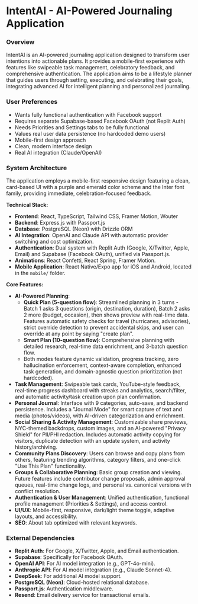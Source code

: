 # IntentAI - AI-Powered Journaling Application

### Overview
IntentAI is an AI-powered journaling application designed to transform user intentions into actionable plans. It provides a mobile-first experience with features like swipeable task management, celebratory feedback, and comprehensive authentication. The application aims to be a lifestyle planner that guides users through setting, executing, and celebrating their goals, integrating advanced AI for intelligent planning and personalized journaling.

### User Preferences
- Wants fully functional authentication with Facebook support
- Requires separate Supabase-based Facebook OAuth (not Replit Auth)
- Needs Priorities and Settings tabs to be fully functional
- Values real user data persistence (no hardcoded demo users)
- Mobile-first design approach
- Clean, modern interface design
- Real AI integration (Claude/OpenAI)

### System Architecture
The application employs a mobile-first responsive design featuring a clean, card-based UI with a purple and emerald color scheme and the Inter font family, providing immediate, celebration-focused feedback.

**Technical Stack:**
- **Frontend**: React, TypeScript, Tailwind CSS, Framer Motion, Wouter
- **Backend**: Express.js with Passport.js
- **Database**: PostgreSQL (Neon) with Drizzle ORM
- **AI Integration**: OpenAI and Claude API with automatic provider switching and cost optimization.
- **Authentication**: Dual system with Replit Auth (Google, X/Twitter, Apple, Email) and Supabase (Facebook OAuth), unified via Passport.js.
- **Animations**: React Confetti, React Spring, Framer Motion.
- **Mobile Application**: React Native/Expo app for iOS and Android, located in the `mobile/` folder.

**Core Features:**
- **AI-Powered Planning**: 
  - **Quick Plan (5-question flow)**: Streamlined planning in 3 turns - Batch 1 asks 3 questions (origin, destination, duration), Batch 2 asks 2 more (budget, occasion), then shows preview with real-time data. Features automatic safety checks for travel (hurricanes, advisories), strict override detection to prevent accidental skips, and user can override at any point by saying "create plan".
  - **Smart Plan (10-question flow)**: Comprehensive planning with detailed research, real-time data enrichment, and 3-batch question flow.
  - Both modes feature dynamic validation, progress tracking, zero hallucination enforcement, context-aware completion, enhanced task generation, and domain-agnostic question prioritization (not hardcoded).
- **Task Management**: Swipeable task cards, YouTube-style feedback, real-time progress dashboard with streaks and analytics, search/filter, and automatic activity/task creation upon plan confirmation.
- **Personal Journal**: Interface with 9 categories, auto-save, and backend persistence. Includes a "Journal Mode" for smart capture of text and media (photos/videos), with AI-driven categorization and enrichment.
- **Social Sharing & Activity Management**: Customizable share previews, NYC-themed backdrops, custom images, and an AI-powered "Privacy Shield" for PII/PHI redaction. Includes automatic activity copying for visitors, duplicate detection with an update system, and activity history/archiving.
- **Community Plans Discovery**: Users can browse and copy plans from others, featuring trending algorithms, category filters, and one-click "Use This Plan" functionality.
- **Groups & Collaborative Planning**: Basic group creation and viewing. Future features include contributor change proposals, admin approval queues, real-time change logs, and personal vs. canonical versions with conflict resolution.
- **Authentication & User Management**: Unified authentication, functional profile management (Priorities & Settings), and access control.
- **UI/UX**: Mobile-first, responsive, dark/light theme toggle, adaptive layouts, and accessibility.
- **SEO**: About tab optimized with relevant keywords.

### External Dependencies
- **Replit Auth**: For Google, X/Twitter, Apple, and Email authentication.
- **Supabase**: Specifically for Facebook OAuth.
- **OpenAI API**: For AI model integration (e.g., GPT-4o-mini).
- **Anthropic API**: For AI model integration (e.g., Claude Sonnet-4).
- **DeepSeek**: For additional AI model support.
- **PostgreSQL (Neon)**: Cloud-hosted relational database.
- **Passport.js**: Authentication middleware.
- **Resend**: Email delivery service for transactional emails.